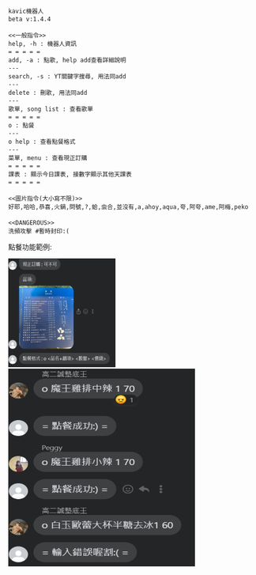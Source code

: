 ```
kavic機器人 
beta v:1.4.4

<<一般指令>>
help, -h : 機器人資訊
= = = = =
add, -a : 點歌, help add查看詳細說明
---
search, -s : YT關鍵字搜尋, 用法同add
---
delete : 刪歌, 用法同add
---
歌單, song list : 查看歌單
= = = = =
o : 點餐
---
o help : 查看點餐格式
---
菜單, menu : 查看現正訂購
= = = = =
課表 : 顯示今日課表, 接數字顯示其他天課表
= = = = =

<<圖片指令(大小寫不限)>>
好耶,哈哈,恭喜,火鍋,問號,?,蛤,虫合,並沒有,a,ahoy,aqua,夸,阿夸,ame,阿梅,peko

<<DANGEROUS>> 
洗頻攻擊 #暫時封印:(
```
點餐功能範例:

<img src="Data/pic_1.png" width="217" height="220">
<img src="Data/pic_2.png" width="378" height="400">
